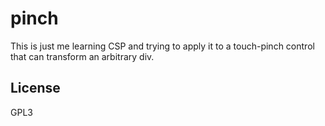 # pinch

This is just me learning CSP and trying to apply it to a touch-pinch control
that can transform an arbitrary div.

## License

GPL3
